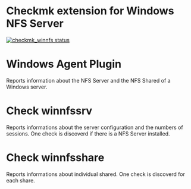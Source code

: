 # Checkmk extension for Windows NFS Server

<a href="https://github.com/jiuka/checkmk_winnfs/actions"><img alt="checkmk_winnfs status" src="https://github.com/jiuka/checkmk_winnfs/workflows/build/badge.svg"></a>

# Windows Agent Plugin

Reports information about the NFS Server and the NFS Shared of a Windows server.

# Check winnfssrv

Reports informations about the server configuration and the numbers of sessions. One check is discoverd if there is a NFS Server installed.

# Check winnfsshare

Reports informations about individual shared. One check is discoverd for each share.
